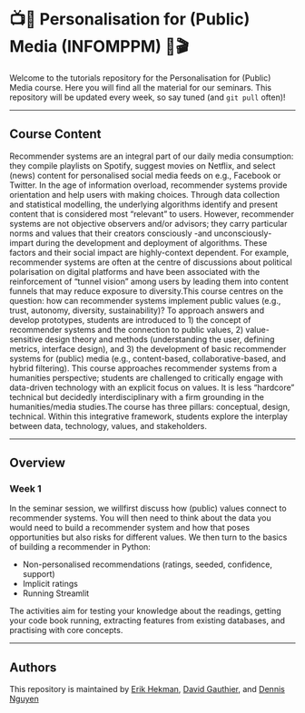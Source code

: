 # 📺🍿 Personalisation for (Public) Media (INFOMPPM) 📡🎬
Welcome to the tutorials repository for the Personalisation for (Public) Media course. Here you will find all the material for our seminars. This repository will be updated every week, so say tuned (and `git pull` often)! 

---

## Course Content
Recommender systems are an integral part of our daily media consumption: they compile playlists on Spotify, suggest movies on Netflix, and select (news) content for personalised social media feeds on e.g., Facebook or Twitter. In the age of information overload, recommender systems provide orientation and help users with making choices. Through data collection and statistical modelling, the underlying algorithms identify and present content that is considered most “relevant” to users. However, recommender systems are not objective observers and/or advisors; they carry particular norms and values that their creators consciously -and unconsciously-impart during the development and deployment of algorithms. These factors and their social impact are highly-context dependent. For example, recommender systems are often at the centre of discussions about political polarisation on digital platforms and have been associated with the reinforcement of “tunnel vision” among users by leading them into content funnels that may reduce exposure to diversity.This course centres on the question: how can recommender systems implement public values (e.g., trust, autonomy, diversity, sustainability)? To approach answers and develop prototypes, students are introduced to 1) the concept of recommender systems and the connection to public values, 2) value-sensitive design theory and methods (understanding the user, defining metrics, interface design), and 3) the development of basic recommender systems for (public) media (e.g., content-based, collaborative-based, and hybrid filtering). This course approaches recommender systems from a humanities perspective; students are challenged to critically engage with data-driven technology with an explicit focus on values. It is less “hardcore” technical but decidedly interdisciplinary with a firm grounding in the humanities/media studies.The course has three pillars: conceptual, design, technical. Within this integrative framework, students explore the interplay between data, technology, values, and stakeholders.

---

## Overview
### Week 1
In the seminar session, we willfirst discuss how (public) values connect to recommender systems. You will then need to think about the data you would need to build a recommender system and how that poses opportunities but also risks for different values. We then turn to the basics of building a recommender in Python:
- Non-personalised recommendations (ratings, seeded, confidence, support)
- Implicit ratings
- Running Streamlit

The activities aim for testing your knowledge about the readings, getting your code book running, extracting features from existing databases, and practising with core concepts.

---

## Authors
This repository is maintained by [Erik Hekman](https://www.linkedin.com/in/erikhekman), [David Gauthier](https://www.uu.nl/staff/DGauthier), and [Dennis Nguyen](https://www.linkedin.com/in/dennisnguyenphd/)

